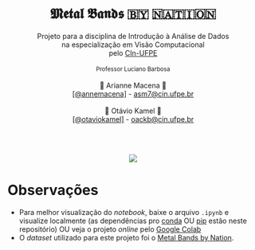 <br />
<div align="center">
  <h1>𝕸𝖊𝖙𝖆𝖑 𝕭𝖆𝖓𝖉𝖘 🇧​​​​​🇾​​​​​ 🇳​​​​​🇦​​​​​🇹​​​​​🇮​​​​​🇴​​​​​🇳​​​​​</h1>
  Projeto para a disciplina de Introdução à Análise de Dados<br /> na especialização em Visão Computacional<br />pelo <a href="https://cin.ufpe.br/">CIn-UFPE</a><br /><br />
  <small>Professor Luciano Barbosa</small><br /><br />
  🤘 Arianne Macena 🤘<br /><a href="https://github.com/annemacena">[@annemacena]</a> - <a href="mailto:asm7@cin.ufpe.br">asm7@cin.ufpe.br</a> <br /><br />
  🤘 Otávio Kamel 🤘<br /><a href="https://github.com/otaviokamel">[@otaviokamel]</a> - <a href="mailto:oackb@cin.ufpe.br">oackb@cin.ufpe.br</a>
</div>

<br /><br />
<p align="center">
    <img src="https://media.giphy.com/media/XcLpNX8NFvhAc/giphy.gif">
</p>

<h1></h1>

# Observações

- Para melhor visualização do _notebook_, baixe o arquivo `.ipynb` e visualize localmente (as dependências pro [conda](https://github.com/otaviokamel/projeto_introducao_analise_de_dados/blob/main/requirements_conda.txt) OU [pip](https://github.com/otaviokamel/projeto_introducao_analise_de_dados/blob/main/requirements_pip.txt) estão neste repositório) OU veja o projeto _online_ pelo [Google Colab](https://colab.research.google.com/drive/123OunGaQaxAUq4PPm0ArWlbsIdW7bFgk?usp=sharing)
- O _dataset_ utilizado para este projeto foi o [Metal Bands by Nation](https://www.kaggle.com/mrpantherson/metal-by-nation).
